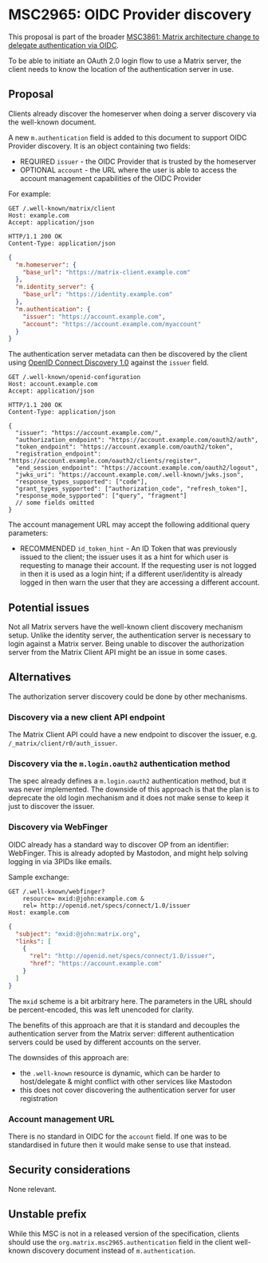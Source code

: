 # MSC2965: OIDC Provider discovery

This proposal is part of the broader [MSC3861: Matrix architecture change to delegate authentication via OIDC](https://github.com/matrix-org/matrix-spec-proposals/pull/3861).

To be able to initiate an OAuth 2.0 login flow to use a Matrix server, the client needs to know the location of the authentication server in use.

## Proposal

Clients already discover the homeserver when doing a server discovery via the well-known document.

A new `m.authentication` field is added to this document to support OIDC Provider discovery.
It is an object containing two fields:

- REQUIRED `issuer` - the OIDC Provider that is trusted by the homeserver
- OPTIONAL `account` - the URL where the user is able to access the account management capabilities of the OIDC Provider

For example:

```
GET /.well-known/matrix/client
Host: example.com
Accept: application/json
```

```
HTTP/1.1 200 OK
Content-Type: application/json
```

```json
{
  "m.homeserver": {
    "base_url": "https://matrix-client.example.com"
  },
  "m.identity_server": {
    "base_url": "https://identity.example.com"
  },
  "m.authentication": {
    "issuer": "https://account.example.com",
    "account": "https://account.example.com/myaccount"
  }
}
```

The authentication server metadata can then be discovered by the client using [OpenID Connect Discovery 1.0](https://openid.net/specs/openid-connect-discovery-1_0.html) against the `issuer` field.

```
GET /.well-known/openid-configuration
Host: account.example.com
Accept: application/json
```

```
HTTP/1.1 200 OK
Content-Type: application/json
```

```json5
{
  "issuer": "https://account.example.com/",
  "authorization_endpoint": "https://account.example.com/oauth2/auth",
  "token_endpoint": "https://account.example.com/oauth2/token",
  "registration_endpoint": "https://account.example.com/oauth2/clients/register",
  "end_session_endpoint": "https://account.example.com/oauth2/logout",
  "jwks_uri": "https://account.example.com/.well-known/jwks.json",
  "response_types_supported": ["code"],
  "grant_types_sypported": ["authorization_code", "refresh_token"],
  "response_mode_sypported": ["query", "fragment"]
  // some fields omitted
}
```

The account management URL may accept the following additional query parameters:

- RECOMMENDED `id_token_hint` - An ID Token that was previously issued to the client; the issuer uses it as a hint for which user is requesting to manage their account. If the requesting user is not logged in then it is used as a login hint; if a different user/identity is already logged in then warn the user that they are accessing a different account.


## Potential issues

Not all Matrix servers have the well-known client discovery mechanism setup.
Unlike the identity server, the authentication server is necessary to login against a Matrix server.
Being unable to discover the authorization server from the Matrix Client API might be an issue in some cases.

## Alternatives

The authorization server discovery could be done by other mechanisms.

### Discovery via a new client API endpoint

The Matrix Client API could have a new endpoint to discover the issuer, e.g. `/_matrix/client/r0/auth_issuer`.

### Discovery via the `m.login.oauth2` authentication method

The spec already defines a `m.login.oauth2` authentication method, but it was never implemented.
The downside of this approach is that the plan is to deprecate the old login mechanism and it does not make sense to keep it just to discover the issuer.

### Discovery via WebFinger

OIDC already has a standard way to discover OP from an identifier: WebFinger. This is already adopted by Mastodon, and might help solving logging in via 3PIDs like emails.

Sample exchange:

```
GET /.well-known/webfinger?
    resource= mxid:@john:example.com &
    rel= http://openid.net/specs/connect/1.0/issuer
Host: example.com
```

```json
{
  "subject": "mxid:@john:matrix.org",
  "links": [
    {
      "rel": "http://openid.net/specs/connect/1.0/issuer",
      "href": "https://account.example.com"
    }
  ]
}
```

The `mxid` scheme is a bit arbitrary here.
The parameters in the URL should be percent-encoded, this was left unencoded for clarity.

The benefits of this approach are that it is standard and decouples the authentication server from the Matrix server: different authentication servers could be used by different accounts on the server.

The downsides of this approach are:

- the `.well-known` resource is dynamic, which can be harder to host/delegate & might conflict with other services like Mastodon
- this does not cover discovering the authentication server for user registration

### Account management URL

There is no standard in OIDC for the `account` field. If one was to be standardised in future then it would make sense to use that instead.

## Security considerations

None relevant.

## Unstable prefix

While this MSC is not in a released version of the specification, clients should use the `org.matrix.msc2965.authentication` field in the client well-known discovery document instead of `m.authentication`.
